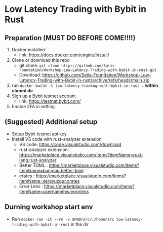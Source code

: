 # Low Latency Trading with Bybit in Rust

## Preparation (MUST DO BEFORE COME!!!!)
1. Docker installed
    - link: https://docs.docker.com/engine/install/
1. Clone or download this repo
    - git clone: `git clone https://github.com/Satis-Foundation/Workshop-Low-Latency-Trading-with-Bybit-in-rust.git`
    - Download: https://github.com/Satis-Foundation/Workshop-Low-Latency-Trading-with-Bybit-in-rust/archive/refs/heads/main.zip
1. run `docker build -t low-latency-trading-with-bybit-in-rust .` **within cloned dir**
1. Sign up a Bybit testnet account
    - link: https://testnet.bybit.com/
1. Enable 2FA in setting

## (Suggested) Additional setup
- Setup Bybit testnet api key
- Install VS code with rust-analyzer extension
    - VS code: https://code.visualstudio.com/download
    - rust-analyzer extension: https://marketplace.visualstudio.com/items?itemName=rust-lang.rust-analyzer
    - Better TOML : https://marketplace.visualstudio.com/items?itemName=bungcip.better-toml
    - crates : https://marketplace.visualstudio.com/items?itemName=serayuzgur.crates
    - Error Lens : https://marketplace.visualstudio.com/items?itemName=usernamehw.errorlens
## Durning workshop start env
- Run `docker run -it --rm -v $PWD/src/:/home/src low-latency-trading-with-bybit-in-rust` in the dir
